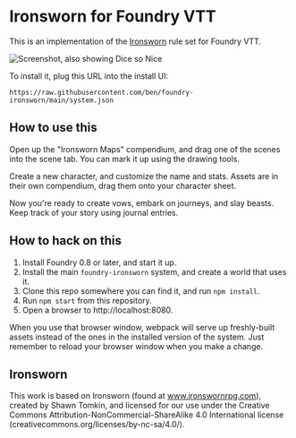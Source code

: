 # Ironsworn for Foundry VTT

This is an implementation of the [Ironsworn](https://www.ironswornrpg.com/) rule set for Foundry VTT.

![Screenshot, also showing Dice so Nice](https://user-images.githubusercontent.com/39902/104860543-06ce4780-58e1-11eb-8c8e-7543222f1875.png)

To install it, plug this URL into the install UI:

```
https://raw.githubusercontent.com/ben/foundry-ironsworn/main/system.json
```

## How to use this

Open up the "Ironsworn Maps" compendium, and drag one of the scenes into the scene tab.
You can mark it up using the drawing tools.

Create a new character, and customize the name and stats.
Assets are in their own compendium, drag them onto your character sheet.

Now you're ready to create vows, embark on journeys, and slay beasts.
Keep track of your story using journal entries.

## How to hack on this

1. Install Foundry 0.8 or later, and start it up.
2. Install the main `foundry-ironsworn` system, and create a world that uses it.
3. Clone this repo somewhere you can find it, and run `npm install`.
4. Run `npm start` from this repository.
5. Open a browser to http://localhost:8080.

When you use that browser window, webpack will serve up freshly-built assets instead of the ones in the installed version of the system.
Just remember to reload your browser window when you make a change.

## Ironsworn

This work is based on Ironsworn (found at www.ironswornrpg.com), created by Shawn Tomkin, and licensed for our use under the Creative Commons Attribution-NonCommercial-ShareAlike 4.0 International license  (creativecommons.org/licenses/by-nc-sa/4.0/).
